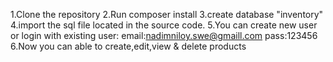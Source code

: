 1.Clone the repository
2.Run composer install
3.create database "inventory"
4.import the sql file located in the source code.
5.You can create new user or login with existing user:
email:nadimniloy.swe@gmaill.com
pass:123456
6.Now you can able to create,edit,view & delete products